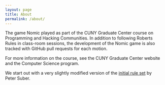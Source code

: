 ```yaml
---
layout: page
title: About
permalink: /about/
---
```


The game Nomic played as part of the CUNY Graduate Center course on Programming and Hacking Communities. In addition to following Roberts Rules in class-room sessions, the development of the Nomic game is also tracked with GitHub pull requests for each motion.

For more information on the course, see the CUNY Graduate Center website and the Computer Science program.

We start out with a very slightly modified version of the [initial rule set](http://legacy.earlham.edu/~peters/writing/nomic.htm#initial%20set) by Peter Suber.